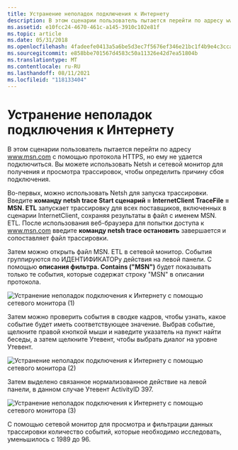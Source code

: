 ```yaml
---
title: Устранение неполадок подключения к Интернету
description: В этом сценарии пользователь пытается перейти по адресу www.msn.com с помощью протокола HTTPS, но ему не удается подключиться. Вы можете использовать Netsh и сетевой монитор для получения и просмотра трассировок, чтобы определить причину сбоя подключения.
ms.assetid: e10fcc24-4670-461c-a145-3910c102e81f
ms.topic: article
ms.date: 05/31/2018
ms.openlocfilehash: 4fadeefe0413a5a6be5d3ec7f5676ef346e21bc1f4b9e4c3cca026b54d761784
ms.sourcegitcommit: e858bbe701567d4583c50a11326e42d7ea51804b
ms.translationtype: MT
ms.contentlocale: ru-RU
ms.lasthandoff: 08/11/2021
ms.locfileid: "118133404"
---
```

# <a name="troubleshooting-internet-connections"></a>Устранение неполадок подключения к Интернету

В этом сценарии пользователь пытается перейти по адресу www.msn.com с помощью протокола HTTPS, но ему не удается подключиться. Вы можете использовать Netsh и сетевой монитор для получения и просмотра трассировок, чтобы определить причину сбоя подключения.

Во-первых, можно использовать Netsh для запуска трассировки. Введите **команду netsh trace Start сценарий = InternetClient TraceFile = MSN. ETL** запускает трассировку для всех поставщиков, включенных в сценарии InternetClient, сохраняя результаты в файл с именем MSN. ETL. После использования веб-браузера для попытки доступа к www.msn.com введите **команду netsh trace остановить** завершается и сопоставляет файл трассировки.

Затем можно открыть файл MSN. ETL в сетевой монитор. События группируются по ИДЕНТИФИКАТОРу действия на левой панели. С помощью **описания фильтра. Contains ("MSN")** будет показывать только те события, которые содержат строку "MSN" в описании протокола.

![Устранение неполадок подключения к Интернету с помощью сетевого монитора (1)](images/internetclient1.png)

Затем можно проверить события в сводке кадров, чтобы узнать, какое событие будет иметь соответствующее значение. Выбрав событие, щелкните правой кнопкой мыши и наведите указатель на пункт найти беседы, а затем щелкните Утевент, чтобы выбрать диалог на уровне Утевент.

![Устранение неполадок подключения к Интернету с помощью сетевого монитора (2)](images/internetclient2.png)

Затем выделено связанное нормализованное действие на левой панели, в данном случае Утевент ActivityID 397.

![Устранение неполадок подключения к Интернету с помощью сетевого монитора (3)](images/internetclient3.png)

С помощью сетевой монитор для просмотра и фильтрации данных трассировки количество событий, которые необходимо исследовать, уменьшилось с 1989 до 96.

 

 




